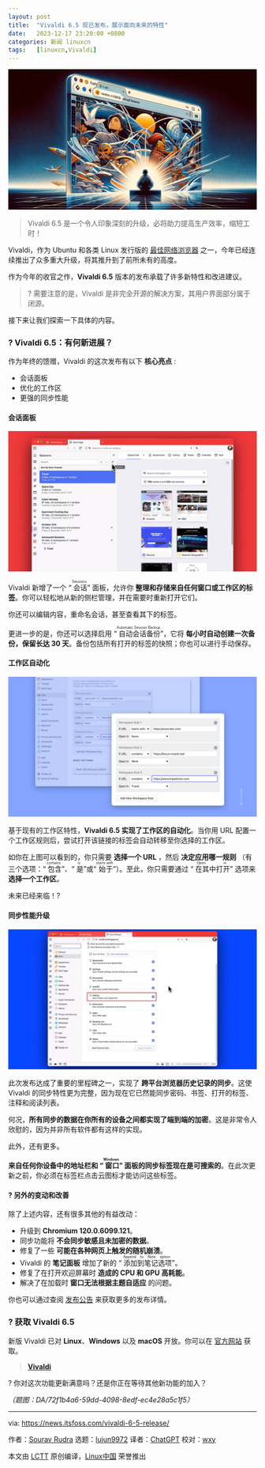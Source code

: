 ```yaml
---
layout: post
title:	"Vivaldi 6.5 现已发布，展示面向未来的特性"
date:	2023-12-17 23:20:00 +0800 
categories:	新闻 linuxcn 
tags:	[linuxcn,Vivaldi]
---
```



![](/Asserts/Images/album/202312/17/231955hh7o5b5or35r7dsi.jpg)



> 
> Vivaldi 6.5 是一个令人印象深刻的升级，必将助力提高生产效率，缩短工时！
> 
> 
> 


Vivaldi，作为 Ubuntu 和各类 Linux 发行版的 [最佳网络浏览器](https://itsfoss.com/best-browsers-ubuntu-linux/) 之一，今年已经连续推出了众多重大升级，将其推升到了前所未有的高度。


作为今年的收官之作，**Vivaldi 6.5** 版本的发布承载了许多新特性和改进建议。



> 
> ? 需要注意的是，Vivaldi 是非完全开源的解决方案，其用户界面部分属于闭源。
> 
> 
> 


接下来让我们探索一下具体的内容。


### ? Vivaldi 6.5：有何新进展？


作为年终的馈赠，Vivaldi 的这次发布有以下 **核心亮点** :


* 会话面板
* 优化的工作区
* 更强的同步性能


#### 会话面板


![](/Asserts/Images/album/202312/17/232023o5x556c55kq6h66k.jpg)


Vivaldi 新增了一个 “<ruby> 会话 <rt>  Sessions </rt></ruby>” 面板，允许你 **整理和存储来自任何窗口或工作区的标签**。你可以轻松地从新的侧栏管理，并在需要时重新打开它们。


你还可以编辑内容，重命名会话，甚至查看其下的标签。


更进一步的是，你还可以选择启用 “<ruby> 自动会话备份 <rt>  Automatic Session Backup </rt></ruby>”，它将 **每小时自动创建一次备份，保留长达 30 天**。备份包括所有打开的标签的快照；你也可以进行手动保存。


#### 工作区自动化


![](/Asserts/Images/album/202312/17/232023qopime3764bpdz64.jpg)


基于现有的工作区特性，**Vivaldi 6.5 实现了工作区的自动化**。当你用 URL 配置一个工作区规则后，尝试打开该链接的标签会自动转移至你选择的工作区。


如你在上图可以看到的，你只需要 **选择一个 URL** ，然后 **决定应用哪一规则** （有三个选项：“<ruby> 包含 <rt>  contains </rt></ruby>”、“<ruby> 是 <rt>  is </rt></ruby>”或“<ruby> 始于 <rt>  starts with </rt></ruby>”）。至此，你只需要通过 “<ruby> 在其中打开 <rt>  Open in </rt></ruby>” 选项来 **选择一个工作区**。


未来已经来临！?


#### 同步性能升级


![](/Asserts/Images/album/202312/17/232024xmf5gt5fumbml849.jpg)


此次发布达成了重要的里程碑之一，实现了 **跨平台浏览器历史记录的同步**。这使 Vivaldi 的同步特性更为完整，因为现在它已然能同步密码、书签、打开的标签、注释和阅读列表。


何况，**所有同步的数据在你所有的设备之间都实现了端到端的加密**。这是非常令人欣慰的，因为并非所有软件都有这样的实现。


此外，还有更多。


**来自任何你设备中的地址栏和 “<ruby> 窗口 <rt>  Windows </rt></ruby>” 面板的同步标签现在是可搜索的**。在此次更新之前，你必须在标签栏点击云图标才能访问这些标签。


#### ?️ 另外的变动和改善


除了上述内容，还有很多其他的有益改动：


* 升级到 **Chromium 120.0.6099.121**。
* 同步功能将 **不会同步敏感且未加密的数据**。
* 修复了一些 **可能在各种网页上触发的随机崩溃**。
* Vivaldi 的 **笔记面板** 增加了新的 “<ruby> 添加到笔记选项 <rt>  Append to Note option </rt></ruby>”。
* 修复了在打开欢迎屏幕时 **造成的 CPU 和 GPU 高耗能**。
* 解决了在加载时 **窗口无法根据主题自适应** 的问题。


你也可以通过查阅 [发布公告](https://vivaldi.com/blog/vivaldi-on-desktop-6-5/) 来获取更多的发布详情。


### ? 获取 Vivaldi 6.5


新版 Vivaldi 已对 **Linux**、**Windows** 以及 **macOS** 开放。你可以在 [官方网站](https://vivaldi.com/download/) 获取。



> 
> **[Vivaldi](https://vivaldi.com/download/)**
> 
> 
> 


? 你对这次功能更新满意吗？还是你正在等待其他新功能的加入？


*（题图：DA/72f1b4a6-59dd-4098-8edf-ec4e28a5c1f5）*




---


via: <https://news.itsfoss.com/vivaldi-6-5-release/>


作者：[Sourav Rudra](https://news.itsfoss.com/author/sourav/) 选题：[lujun9972](https://github.com/lujun9972) 译者：[ChatGPT](https://linux.cn/lctt/ChatGPT) 校对：[wxy](https://github.com/wxy)


本文由 [LCTT](https://github.com/LCTT/TranslateProject) 原创编译，[Linux中国](https://linux.cn/) 荣誉推出
